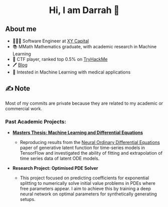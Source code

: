 <div align="center">
  <h1> Hi, I am Darrah 🌱 </h1>
</div> 

## About me 

- 🧑🏻‍💻 Software Engineer at [XY Capital](https://www.xycapitalgroup.com/)
- 📚 MMath Mathematics graduate, with academic research in Machine Learning
- 🚩 CTF player, ranked top 0.5% on [TryHackMe](https://tryhackme.com)
- 🖊️ [Blog](https://dev.to/darrah)
- 🤖 Intested in Machine Learning with medical applications

## ✍️ Note

Most of my commits are private because they are related to my academic or commercial work.

### Past Academic Projects:

- **[Masters Thesis: Machine Learning and Differential Equations](https://github.com/DarrahK/MMath)**

	 - Reproducing results from the [Neural Ordinary Differential Equations](https://arxiv.org/pdf/1806.07366.pdf) paper of generative latent function for time-series models in TensorFlow and investigated the ability of fitting and extrapolation of time series data of latent ODE models.

- **Research Project: Optimised PDE Solver**

	- This project focused on predicting coefficients for exponential splitting to numerically solve initial value problems in PDEs where free parameters appear. I aim to achieve this by training a deep neural network on optimal parameters for synthetically generating setups.
